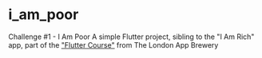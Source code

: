 # i_am_poor

Challenge #1 - I Am Poor
A simple Flutter project, sibling to the "I Am Rich" app, part of the ["Flutter Course"](https://github.com/londonappbrewery/Flutter-Course-Resources#section-5-i-am-poor---app-challenge) from The London App Brewery
